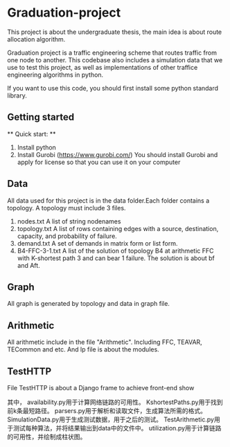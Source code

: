 # Graduation-project
This project is about the undergraduate thesis, the main idea is about route allocation algorithm.

Graduation project is a traffic engineering scheme that routes traffic from one node to another. This codebase also includes a simulation data that we use to test this project, as well as implementations of other traffice engineering algorithms in python.

If you want to use this code, you should first install some python standard library.

## Getting started
** Quick start: **

1. Install python
2. Install Gurobi (https://www.gurobi.com/)
   You should install Gurobi and apply for license so that you can use it on your computer

## Data ##
All data used for this project is in the data folder.Each folder contains a topology. A topology must include 3 files.
1. nodes.txt
   A list of string nodenames
2. topology.txt
   A list of rows containing edges with a source, destination, capacity, and probability of failure.
3. demand.txt
   A set of demands in matrix form or list form.
4. B4-FFC-3-1.txt
   A list of the solution of topology B4 at arithmetic FFC with K-shortest path 3 and can bear 1 failure. The solution is about bf and Aft.

## Graph ##
All graph is generated by topology and data in graph file.

## Arithmetic ##
All arithmetic include in the file "Arithmetic". Including FFC, TEAVAR, TECommon and etc. And lp file is about the modules.

## TestHTTP ##
File TestHTTP is about a Django frame to achieve front-end show

其中，
availability.py用于计算网络链路的可用性。
KshortestPaths.py用于找到前k条最短路径。
parsers.py用于解析和读取文件，生成算法所需的格式。
SimulationData.py用于生成测试数据，用于之后的测试。
TestArithmetic.py用于测试每种算法，并将结果输出到data中的文件中。
utilization.py用于计算链路的可用性，并绘制成柱状图。
